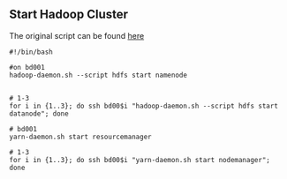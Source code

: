 ## Start Hadoop Cluster

The original script can be found [here](https://github.com/esse-io/el-data-platform/blob/master/bin/start-hd.sh)

	#!/bin/bash
	
	#on bd001
	hadoop-daemon.sh --script hdfs start namenode
	
	
	# 1-3
	for i in {1..3}; do ssh bd00$i "hadoop-daemon.sh --script hdfs start datanode"; done
	
	# bd001
	yarn-daemon.sh start resourcemanager
	
	# 1-3
	for i in {1..3}; do ssh bd00$i "yarn-daemon.sh start nodemanager"; done
